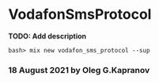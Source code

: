 # VodafonSmsProtocol

**TODO: Add description**

```
bash> mix new vodafon_sms_protocol --sup
```

### 18 August 2021 by Oleg G.Kapranov
